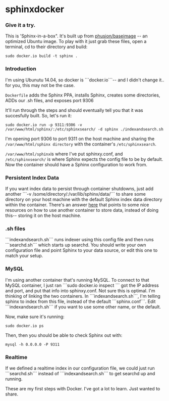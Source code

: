 sphinxdocker
============

<h3>Give it a try.</h3>

This is 'Sphinx-in-a-box". It's built up from <a href="https://registry.hub.docker.com/u/phusion/baseimage/">phusion/baseimage</a> -- an optimized Ubuntu image. To play with it just grab these files, open a terminal, cd to their directory and build:

```
sudo docker.io build -t sphinx . 
```
<h3>Introduction</h3>
I'm using Ubunutu 14.04, so docker is ```docker.io```-- and I didn't change it.. for you, this may not be the case.

```Dockerfile``` adds the Sphinx PPA, installs Sphinx, creates some directories, ADDs our .sh files, and exposes port 9306 

It'll run through the steps and should eventually tell you that it was succesfully built. So, let's run it:
```
sudo docker.io run -p 9311:9306 -v /var/www/html/sphinx/:/etc/sphinxsearch/ -d sphinx ./indexandsearch.sh
```

I'm opening port 9306 to port 9311 on the host machine and sharing the ```/var/www/html/sphinx directory``` with the container's ```/etc/sphinxsearch```. 

```/var/www/html/sphinx```is where I've put sphinxy.conf, and ```/etc/sphinxsearch/``` is where Sphinx expects the config file to be by default. Now the container should have a Sphinx configuration to work from.

<h3>Persistent Index Data</h3>
If you want index data to persist through container shutdowns, just add another ```-v /some/directory/:/var/lib/sphinx/data/``` to share some directory on your host machine with the default Sphinx index data directory within the container. There's an answer <a href="http://stackoverflow.com/questions/18496940/how-to-deal-with-persistent-storage-e-g-databases-in-docker">here</a> that points to some nice resources on how to use another container to store data, instead of doing this-- storing it on the host machine.

<h3>.sh files</h3>
```indexandsearch.sh``` runs indexer using this config file and then runs ```searchd.sh``` which starts up searchd.
You should write your own configuration file and point Sphinx to your data source, or edit this one to match your setup. 

<h3>MySQL</h3>
I'm using another container that's running MySQL.
To connect to that MySQL container, I just ran ```sudo docker.io inspect <container id>``` got the IP address and port, and put that info into sphinxy.conf. Not sure this is optimal. I'm thinking of linking the two containers. In ```indexandsearch.sh```, I'm telling sphinx to index from this file, instead of the default ```sphinx.conf```. Edit ```indexandsearch.sh``` if you want to use some other name, or the default.

Now, make sure it's running:

```sudo docker.io ps```

Then, then you should be able to check Sphinx out with:

```mysql -h 0.0.0.0 -P 9311```

<h3>Realtime</h3>
If we defined a realtime index in our configuration file, we could just run ```searchd.sh``` instead of ```indexandsearch.sh``` to get searchd up and running.

These are my first steps with Docker. I've got a lot to learn. Just wanted to share.

